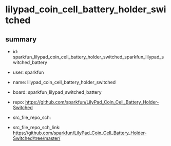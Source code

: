 # lilypad_coin_cell_battery_holder_switched
 
## summary 
* id: sparkfun_lilypad_coin_cell_battery_holder_switched_sparkfun_lilypad_switched_battery
* user: sparkfun
* name: lilypad_coin_cell_battery_holder_switched
* board: sparkfun_lilypad_switched_battery
* repo: https://github.com/sparkfun/LilyPad_Coin_Cell_Battery_Holder-Switched



* src_file_repo_sch: 
* src_file_repo_sch_link: https://github.com/sparkfun/LilyPad_Coin_Cell_Battery_Holder-Switched/tree/master/






